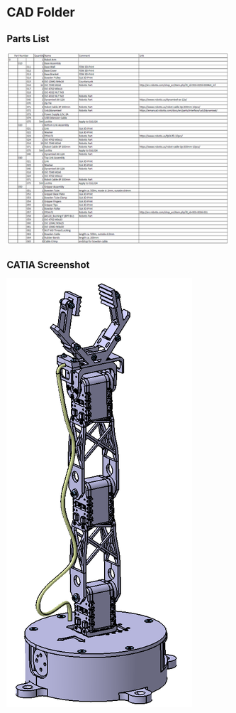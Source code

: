 # CAD Folder

## Parts List
![PARTS LIST](https://github.com/MonsisGit/MyRobot/blob/master/doc/images/parts_list.png)

## CATIA Screenshot
![CATIA Screenshot](https://github.com/MonsisGit/MyRobot/blob/master/doc/images/robot_arm_isometric.png)
